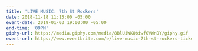 ```yaml
---
title: 'LIVE MUSIC: 7th St Rockers'
date: 2018-11-18 11:15:00 -05:00
event-date: 2019-01-03 19:00:00 -05:00
end-time: '09PM'
giphy-url: https://media.giphy.com/media/8BlUiWKQbiwfOVWnDY/giphy.gif
event-url: https://www.eventbrite.com/e/live-music-7th-st-rockers-tickets-52779727586
---
```


